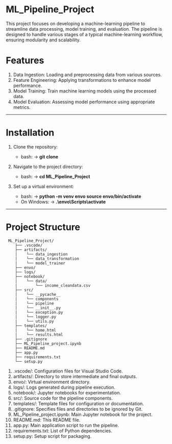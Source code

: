 # ML_Pipeline_Project
This project focuses on developing a machine-learning pipeline to streamline data processing, model training, and evaluation. The pipeline is designed to handle various stages of a typical machine-learning workflow, ensuring modularity and scalability.

# Features
  1. Data Ingestion: Loading and preprocessing data from various sources.
  2. Feature Engineering: Applying transformations to enhance model performance.
  3. Model Training: Train machine learning models using the processed data.
  4. Model Evaluation: Assessing model performance using appropriate metrics.

---

# Installation
  1. Clone the repository:
       - bash:
          -> **git clone <Url from GitHub repository>**
 
 2. Navigate to the project directory:
       - bash:
          -> **cd ML_Pipeline_Project**

 3. Set up a virtual environment:
       - bash:
          -> **python -m venv envo source envo/bin/activate**
       - On Windows:
          -> **.\envo\Scripts\activate**

---

# Project Structure

     ML_Pipeline_Project/
        ├── .vscode/
        ├── artifacts/
        |    └── data_ingestion
        |    └── data_transformation
        |    └── model_trainer
        ├── envo/
        ├── logs/
        ├── notebook/
        |    └── data/
        |        └── income_cleandata.csv
        ├── src/
        |    └── __pycache__
        |    └── components
        |    └── pipeline
        |    └── __init__.py
        |    └── exception.py
        |    └── logger.py
        |    └── utils.py
        ├── templates/
        |    └── home.html
        |    └── results.html
        ├── .gitignore
        ├── ML_Pipeline_project.ipynb
        ├── README.md
        ├── app.py
        ├── requirements.txt
        └── setup.py
        
 1. .vscode/: Configuration files for Visual Studio Code.
 2. artifacts/: Directory to store intermediate and final outputs.
 3. envo/: Virtual environment directory.
 4. logs/: Logs generated during pipeline execution.
 5. notebook/: Jupyter notebooks for experimentation.
 6. src/: Source code for the pipeline components.
 7. templates/: Template files for configuration or documentation.
 8. .gitignore: Specifies files and directories to be ignored by Git.
 9. ML_Pipeline_project.ipynb: Main Jupyter notebook for the project.
 10. README.md: This README file.
 11. app.py: Main application script to run the pipeline.
 12. requirements.txt: List of Python dependencies.
 13. setup.py: Setup script for packaging.
